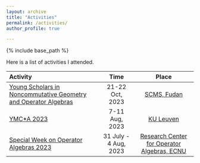 ```yaml
---
layout: archive
title: "Activities"
permalink: /activities/
author_profile: true

---
```


{% include base_path %}

Here is a list of activities I attended.

| Activity | Time | Place |
| :---    |:---: | :---: |
| [Young Scholars in Noncommutative Geometry and Operator Algebras](https://jianchao.notion.site/2023-47dce0afd2854304a6365aa1ddf54260) | 21-22 Oct, 2023 | [SCMS, Fudan](https://scms.fudan.edu.cn/index.htm) |
| [YMC*A 2023](https://wis.kuleuven.be/events/YMCstarA) | 7-11 Aug, 2023 | [KU Leuven](https://wis.kuleuven.be/) |
| [Special Week on Operator Algebras 2023](https://math.ecnu.edu.cn/RCFOA/events/Special%20Week%20on%20Operator%20Algebras%20in%202023/2023SWOA.html) | 31 July - 4 Aug, 2023 | [Research Center for Operator Algebras, ECNU](https://math.ecnu.edu.cn/RCFOA/index.html) |


<!-- [Quantum Theory and Operator Theory (satellite conference of ICBS 2023)](https://qlab.bimsa.cn/events/qtot/2023/)  10-14 July, 2023  [BIMSA](https://www.bimsa.cn/) -->
